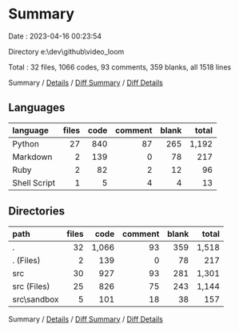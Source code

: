 # Summary

Date : 2023-04-16 00:23:54

Directory e:\\dev\\github\\video_loom

Total : 32 files,  1066 codes, 93 comments, 359 blanks, all 1518 lines

Summary / [Details](details.md) / [Diff Summary](diff.md) / [Diff Details](diff-details.md)

## Languages
| language | files | code | comment | blank | total |
| :--- | ---: | ---: | ---: | ---: | ---: |
| Python | 27 | 840 | 87 | 265 | 1,192 |
| Markdown | 2 | 139 | 0 | 78 | 217 |
| Ruby | 2 | 82 | 2 | 12 | 96 |
| Shell Script | 1 | 5 | 4 | 4 | 13 |

## Directories
| path | files | code | comment | blank | total |
| :--- | ---: | ---: | ---: | ---: | ---: |
| . | 32 | 1,066 | 93 | 359 | 1,518 |
| . (Files) | 2 | 139 | 0 | 78 | 217 |
| src | 30 | 927 | 93 | 281 | 1,301 |
| src (Files) | 25 | 826 | 75 | 243 | 1,144 |
| src\\sandbox | 5 | 101 | 18 | 38 | 157 |

Summary / [Details](details.md) / [Diff Summary](diff.md) / [Diff Details](diff-details.md)